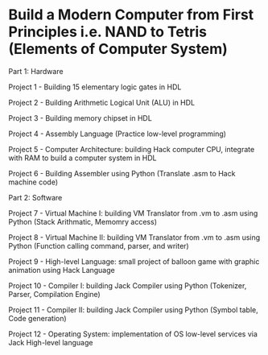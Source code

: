 # Build a Modern Computer from First Principles i.e. NAND to Tetris (Elements of Computer System)

Part 1: Hardware

Project 1 - Building 15 elementary logic gates in HDL

Project 2 - Building Arithmetic Logical Unit (ALU) in HDL

Project 3 - Building memory chipset in HDL

Project 4 - Assembly Language (Practice low-level programming)

Project 5 - Computer Architecture: building Hack computer CPU, integrate with RAM to build a computer system in HDL

Project 6 - Building Assembler using Python (Translate .asm to Hack machine code)

Part 2: Software

Project 7 - Virtual Machine I: building VM Translator from .vm to .asm using Python (Stack Arithmatic, Memomry access)

Project 8 - Virtual Machine II: building VM Translator from .vm to .asm using Python (Function calling command, parser, and writer)

Project 9 - High-level Language: small project of balloon game with graphic animation using Hack Language

Project 10 - Compiler I: building Jack Compiler using Python (Tokenizer, Parser, Compilation Engine) 

Project 11 - Compiler II: building Jack Compiler using Python (Symbol table, Code generation)

Project 12 - Operating System: implementation of OS low-level services via Jack High-level language 
